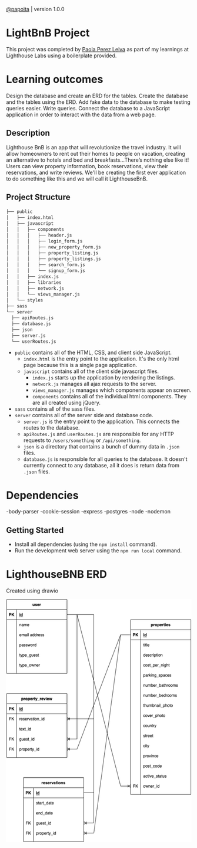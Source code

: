 <!-- @format -->

[@papoita](https://github.com/papoita/tinyapp) | version 1.0.0

# LightBnB Project

This project was completed by [Paola Perez Leiva](https://www.linkedin.com/in/perezleivapaola/) as part of my learnings at Lighthouse Labs using a boilerplate provided.

# Learning outcomes

Design the database and create an ERD for the tables.
Create the database and the tables using the ERD.
Add fake data to the database to make testing queries easier.
Write queries.
Connect the database to a JavaScript application in order to interact with the data from a web page.

## Description

Lighthouse BnB is an app that will revolutionize the travel industry. It will allow homeowners to rent out their homes to people on vacation, creating an alternative to hotels and bed and breakfasts...There’s nothing else like it! Users can view property information, book reservations, view their reservations, and write reviews. We'll be creating the first ever application to do something like this and we will call it LighthouseBnB.

## Project Structure

```
├── public
│   ├── index.html
│   ├── javascript
│   │   ├── components
│   │   │   ├── header.js
│   │   │   ├── login_form.js
│   │   │   ├── new_property_form.js
│   │   │   ├── property_listing.js
│   │   │   ├── property_listings.js
│   │   │   ├── search_form.js
│   │   │   └── signup_form.js
│   │   ├── index.js
│   │   ├── libraries
│   │   ├── network.js
│   │   └── views_manager.js
│   └── styles
├── sass
└── server
  ├── apiRoutes.js
  ├── database.js
  ├── json
  ├── server.js
  └── userRoutes.js
```

- `public` contains all of the HTML, CSS, and client side JavaScript.
  - `index.html` is the entry point to the application. It's the only html page because this is a single page application.
  - `javascript` contains all of the client side javascript files.
    - `index.js` starts up the application by rendering the listings.
    - `network.js` manages all ajax requests to the server.
    - `views_manager.js` manages which components appear on screen.
    - `components` contains all of the individual html components. They are all created using jQuery.
- `sass` contains all of the sass files.
- `server` contains all of the server side and database code.
  - `server.js` is the entry point to the application. This connects the routes to the database.
  - `apiRoutes.js` and `userRoutes.js` are responsible for any HTTP requests to `/users/something` or `/api/something`.
  - `json` is a directory that contains a bunch of dummy data in `.json` files.
  - `database.js` is responsible for all queries to the database. It doesn't currently connect to any database, all it does is return data from `.json` files.

# Dependencies

-body-parser
-cookie-session
-express
-postgres
-node
-nodemon

## Getting Started

- Install all dependencies (using the `npm install` command).
- Run the development web server using the `npm run local` command.

# LighthouseBNB ERD

Created using drawio

!["Lighhouse ERD"](https://github.com/papoita/LightBnB/blob/master/LightBnB_WebApp-master/docs/LightBnB_ERD.png)
